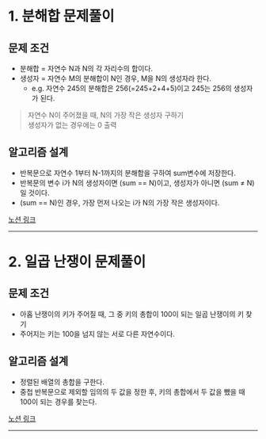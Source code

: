 # 1. 분해합 문제풀이
## 문제 조건
* 분해합 = 자연수 N과 N의 각 자리수의 합이다.  
* 생성자 = 자연수 M의 분해합이 N인 경우, M을 N의 생성자라 한다.  
  - e.g. 자연수 245의 분해합은 256(=245+2+4+5)이고 245는 256의 생성자가 된다.  

> 자연수 N이 주어졌을 때, N의 가장 작은 생성자 구하기  
> 생성자가 없는 경우에는 0 출력  

## 알고리즘 설계
* 반복문으로 자연수 1부터 N-1까지의 분해합을 구하여 sum변수에 저장한다.  
* 반복문의 변수 i가 N의 생성자이면 (sum == N)이고, 생성자가 아니면 (sum ≠ N)일 것이다.  
* (sum == N)인 경우, 가장 먼저 나오는 i가 N의 가장 작은 생성자이다.  

[노션 링크](https://www.notion.so/2231_-b6068be2916e4ceeb36fe9b62d5e07b3?pvs=4)  

-----
# 2. 일곱 난쟁이 문제풀이
## 문제 조건
* 아홉 난쟁이의 키가 주어질 때, 그 중 키의 총합이 100이 되는 일곱 난쟁이의 키 찾기
* 주어지는 키는 100을 넘지 않는 서로 다른 자연수이다.

## 알고리즘 설계
* 정렬된 배열의 총합을 구한다.  
* 중첩 반복문으로 제외할 임의의 두 값을 정한 후, 키의 총합에서 두 값을 뺐을 때 100이 되는 경우를 찾는다.

[노션 링크](https://www.notion.so/2309_-a90896981423448cb01c70e0ff1b152f)

---
